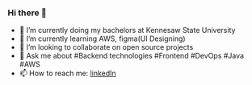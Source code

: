 ### Hi there 👋

- 🔭 I’m currently doing my bachelors at Kennesaw State University
- 🌱 I’m currently learning AWS, figma(UI Designing)
- 👯 I’m looking to collaborate on open source projects
- 💬 Ask me about #Backend technologies #Frontend #DevOps #Java #AWS
- 📫 How to reach me: [linkedIn](https://www.linkedin.com/in/abby-bega/)
